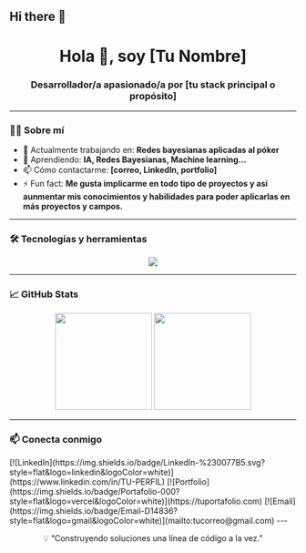 ## Hi there 👋

<!--
**Tomas-Machin/Tomas-Machin** is a ✨ _special_ ✨ repository because its `README.md` (this file) appears on your GitHub profile.

Here are some ideas to get you started:

- 🔭 I’m currently working on ...
- 🌱 I’m currently learning ...
- 👯 I’m looking to collaborate on ...
- 🤔 I’m looking for help with ...
- 💬 Ask me about ...
- 📫 How to reach me: ...
- 😄 Pronouns: ...
- ⚡ Fun fact: ...
-->
<h1 align="center">Hola 👋, soy [Tu Nombre]</h1>
<h3 align="center">Desarrollador/a apasionado/a por [tu stack principal o propósito]</h3>

---

### 🧑‍💻 Sobre mí
- 🔭 Actualmente trabajando en: **Redes bayesianas aplicadas al póker**
- 🌱 Aprendiendo: **IA, Redes Bayesianas, Machine learning...**
- 📫 Cómo contactarme: **[correo, LinkedIn, portfolio]**
- ⚡ Fun fact: **Me gusta implicarme en todo tipo de proyectos y así aunmentar mis conocimientos y habilidades para poder aplicarlas en más proyectos y campos.**

---

### 🛠️ Tecnologías y herramientas

<div align="center">
  <img src="https://skillicons.dev/icons?i=vscode,git,pycharm,linux,js,python,c,java,nodejs,bash" />
</div>

---

### 📈 GitHub Stats

<div align="center">
  <img src="https://github-readme-stats.vercel.app/api?username=Tomas-Machin&show_icons=true&theme=radical" height="170" />
  <img src="https://github-readme-stats.vercel.app/api/top-langs/?username=Tomas-Machin&layout=compact&theme=radical" height="170" />
</div>

---

### 📫 Conecta conmigo
<dic align="center">
  [![LinkedIn](https://img.shields.io/badge/LinkedIn-%230077B5.svg?style=flat&logo=linkedin&logoColor=white)](https://www.linkedin.com/in/TU-PERFIL)
  [![Portfolio](https://img.shields.io/badge/Portafolio-000?style=flat&logo=vercel&logoColor=white)](https://tuportafolio.com)
  [![Email](https://img.shields.io/badge/Email-D14836?style=flat&logo=gmail&logoColor=white)](mailto:tucorreo@gmail.com)
</div>
---

<p align="center">💡 “Construyendo soluciones una línea de código a la vez.”</p>

